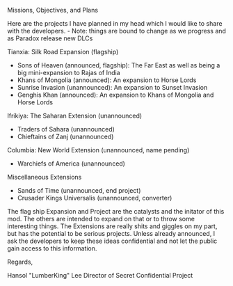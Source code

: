 Missions, Objectives, and Plans

Here are the projects I have planned in my head which I would like to share with the developers. - Note: things are bound to change as we progress and as Paradox release new DLCs

Tianxia: Silk Road Expansion (flagship)
- Sons of Heaven (announced, flagship): The Far East as well as being a big mini-expansion to Rajas of India
- Khans of Mongolia (announced): An expansion to Horse Lords
- Sunrise Invasion (unannounced): An expansion to Sunset Invasion
- Genghis Khan (announced): An expansion to Khans of Mongolia and Horse Lords

Ifrikiya: The Saharan Extension (unannounced)
- Traders of Sahara (unannounced)
- Chieftains of Zanj (unannounced)

Columbia: New World Extension (unannounced, name pending)
- Warchiefs of America (unannounced)

Miscellaneous Extensions
- Sands of Time (unannounced, end project)
- Crusader Kings Universalis (unannounced, converter)

The flag ship Expansion and Project are the catalysts and the initator of this mod. The others are intended to expand on that or to throw some interesting things. The Extensions are really shits and giggles on my part, but has the potential to be serious projects. Unless already announced, I ask the developers to keep these ideas confidential and not let the public gain access to this information.

Regards,

Hansol "LumberKing" Lee
Director of Secret Confidential Project
